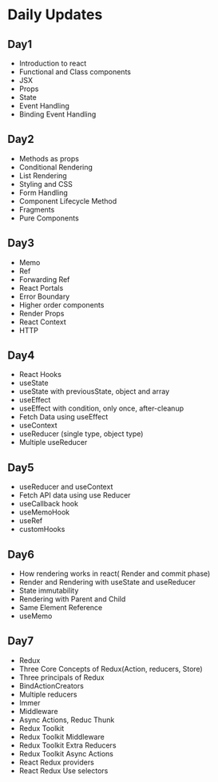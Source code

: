 # Daily Updates

## Day1

* Introduction to react
* Functional and Class components
* JSX
* Props
* State
* Event Handling
* Binding Event Handling

## Day2

* Methods as props
* Conditional Rendering
* List Rendering
* Styling and CSS
* Form Handling
* Component Lifecycle Method
* Fragments  
* Pure Components

## Day3

* Memo
* Ref
* Forwarding Ref
* React Portals
* Error Boundary
* Higher order components
* Render Props
* React Context
* HTTP

## Day4

* React Hooks
* useState
* useState with previousState, object and array
* useEffect
* useEffect with condition, only once, after-cleanup
* Fetch Data using useEffect
* useContext
* useReducer (single type, object type)
* Multiple useReducer

## Day5

* useReducer and useContext
* Fetch API data using use Reducer
* useCallback hook
* useMemoHook
* useRef
* customHooks

## Day6

* How rendering works in react( Render and commit phase)
* Render and Rendering with useState and useReducer
* State immutability
* Rendering with Parent and Child
* Same Element Reference
* useMemo

## Day7

* Redux
* Three Core Concepts of Redux(Action, reducers, Store)
* Three principals of Redux
* BindActionCreators
* Multiple reducers
* Immer
* Middleware
* Async Actions, Reduc Thunk
* Redux Toolkit
* Redux Toolkit Middleware
* Redux Toolkit Extra Reducers
* Redux Toolkit Async Actions
* React Redux providers
* React Redux Use selectors
